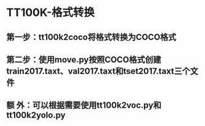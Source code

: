# TT100K-格式转换
## 第一步：tt100k2coco将格式转换为COCO格式
## 第二步：使用move.py按照COCO格式创建train2017.taxt、val2017.taxt和tset2017.taxt三个文件
## 额 外：可以根据需要使用tt100k2voc.py和tt100k2yolo.py
